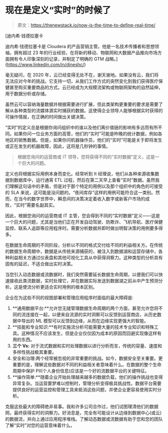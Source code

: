 # 现在是定义“实时”的时候了

> 原文：<https://thenewstack.io/now-is-the-time-to-define-real-time/>

[](https://www.linkedin.com/in/dineshc/)

 [迪内希·钱德拉塞卡

迪内希·钱德拉塞卡是 Cloudera 的产品营销主管。他是一名技术传播者和思想领袖，拥有超过 23 年的行业经验，在将新的移动、物联网和大数据产品推向市场方面拥有令人印象深刻的记录，并制定了明确的 GTM 战略。](https://www.linkedin.com/in/dineshc/) [](https://www.linkedin.com/in/dineshc/)

毫无疑问，在 2020 年，云已经变得无处不在，谢天谢地。如果没有云，我们将无法应对今年的挑战。它支持一切，从我们工作方式的突然变化到我们获得医疗保健甚至购买重要商品的方式。云已经成为大规模流架构或物联网架构的自然延伸，用于数据分析或存储。

虽然云可以容纳海量数据并根据需要进行扩展，但此类架构更重要的要求是需要了解从各种类型的流媒体源实时捕获的数据。这使得企业领导人能够根据实时获得的可操作情报，在正确的时间做出关键决策。

“实时”的定义总是根据你询问组织中的谁以及他们离价值链的影响有多远而有所不同。如果你问一位业务方面的高管，他们的“实时”可能是昨晚的统计数据，例如各地区的销售数据。但是，如果你问机器操作员，他们的“实时”可能是关于即将发生或正在发生的机器故障，因此，这将是几秒钟的事情。

> 根据您询问的运营商或 IT 领导，您将获得不同的“实时数据”定义，这是一个巨大的问题。

定义也将根据实际用例本身而变化。经常听到 It 经理说，他们从各种来源收集数据到数据库中，运行通宵 ETL 过程，然后在第二天早上查看“实时”数据。虽然我们理解这句话中的矛盾，但是对于那个特定的用例以及那个组织中的角色的可接受的 SLA 来说，这可能是没问题的。“夜间库存”这样的用例可能符合这一类别。然而，在当今的数字世界中，瞬息间的决策决定着收入数字或新客户市场的成败，“实时”需要名副其实。

因此，根据您询问的运营商或 IT 主管，您会得到不同的“实时数据”定义——这是一个巨大的问题，尤其是当他们正在开发自动驾驶、防欺诈、飞机导航、医疗保健监控、联系人追踪等应用程序时。需要分析数据并即时做出明智决策的用例要多得多。

在数据生命周期的不同阶段，分析以不同的格式交付给不同的利益相关方。在传统的数据生命周期中，数据是从传统来源捕获的，被注入到数据湖和运营存储中，各种利益相关方通过仪表盘和其他可视化工具从中获得洞察力。这种类型的分析具有固有的延迟，不适合做出实时决策。

当您引入动态数据或流数据时，我们突然需要延长数据生命周期，以便我们可以快速接收此类流数据，实时处理它，并在数据实际发送到数据湖之前从中产生预测分析。这是使流分析更适合实时用例的根本区别。

企业在为这些不同的视图部署和管理应用程序时面临的最大障碍是:

1.  **通用数据平台:**允许您无缝管理数据生命周期的两个方面，甚至允许您将不同的流连接在一起，以便来自流源的实时洞察可以反馈到运营商店，从历史数据中导出的 ML 模型可以反馈到边缘，从而在边缘实现更强大的智能。
2.  **技能和专业知识:**有时实施流分析可能需要大量的技术专业知识和特殊工具。这种情况不应该发生，但是企业仅仅因为成本的原因而回避实现像这样有用的东西。
3.  **三个 Vs:** 对于流式数据和实时处理数据以进行分析而言，传统的容量、速度和多样性挑战极其重要。
4.  安全和治理:两个经常被忽视的非常重要的挑战。如今，数据安全至关重要。更重要的是，理解这些数据对不同的利益相关者意味着什么。在数据的整个生命周期中保护 PII(个人身份信息)应该是一个好的流数据平台的关键特征。
5.  **操作简单:**随着企业开始处理越来越多的数据负载，他们的操作挑战也变得异常复杂。当运营噩梦难以控制时，管理分析变得极具挑战性。数据平台需要提供良好的运营监控和管理工具来抵消这些问题，并使企业更容易使用实时分析。

克服这些最大的障碍绝非易事。我和许多公司合作过，他们试图理清他们的数据网，最终获得实时的洞察力。好消息是，完全有可能设计从边缘到数据中心(或云)的数据流，并向上通过应用程序堆栈。了解动态数据或流数据有助于您和您的团队了解“实时”对您的运营意味着什么。

<svg xmlns:xlink="http://www.w3.org/1999/xlink" viewBox="0 0 68 31" version="1.1"><title>Group</title> <desc>Created with Sketch.</desc></svg>